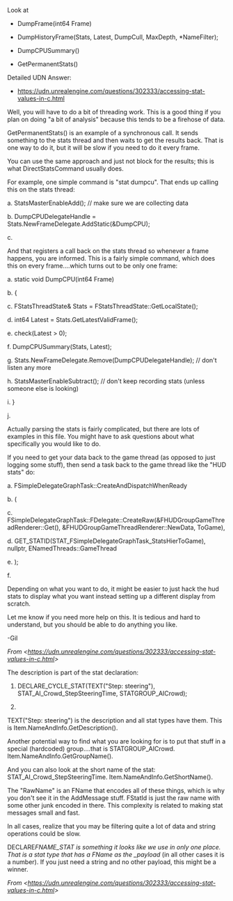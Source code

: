 Look at

- DumpFrame(int64 Frame)

- DumpHistoryFrame(Stats, Latest, DumpCull, MaxDepth, \*NameFilter);

- DumpCPUSummary()

- GetPermanentStats()

Detailed UDN Answer:

- <https://udn.unrealengine.com/questions/302333/accessing-stat-values-in-c.html>

Well, you will have to do a bit of threading work. This is a good thing if you plan on doing "a bit of analysis" because this tends to be a firehose of data.

GetPermanentStats() is an example of a synchronous call. It sends something to the stats thread and then waits to get the results back. That is one way to do it, but it will be slow if you need to do it every frame.

You can use the same approach and just not block for the results; this is what DirectStatsCommand usually does.

For example, one simple command is "stat dumpcu". That ends up calling this on the stats thread:

a. StatsMasterEnableAdd(); // make sure we are collecting data

b. DumpCPUDelegateHandle = Stats.NewFrameDelegate.AddStatic(&DumpCPU);

c.

And that registers a call back on the stats thread so whenever a frame happens, you are informed. This is a fairly simple command, which does this on every frame....which turns out to be only one frame:

a. static void DumpCPU(int64 Frame)

b. {

c. FStatsThreadState& Stats = FStatsThreadState::GetLocalState();

d. int64 Latest = Stats.GetLatestValidFrame();

e. check(Latest &gt; 0);

f. DumpCPUSummary(Stats, Latest);

g. Stats.NewFrameDelegate.Remove(DumpCPUDelegateHandle); // don't listen any more

h. StatsMasterEnableSubtract(); // don't keep recording stats (unless someone else is looking)

i. }

j.

Actually parsing the stats is fairly complicated, but there are lots of examples in this file. You might have to ask questions about what specifically you would like to do.

If you need to get your data back to the game thread (as opposed to just logging some stuff), then send a task back to the game thread like the "HUD stats" do:

a. FSimpleDelegateGraphTask::CreateAndDispatchWhenReady

b. (

c. FSimpleDelegateGraphTask::FDelegate::CreateRaw(&FHUDGroupGameThreadRenderer::Get(), &FHUDGroupGameThreadRenderer::NewData, ToGame),

d. GET_STATID(STAT_FSimpleDelegateGraphTask_StatsHierToGame), nullptr, ENamedThreads::GameThread

e. );

f.

Depending on what you want to do, it might be easier to just hack the hud stats to display what you want instead setting up a different display from scratch.

Let me know if you need more help on this. It is tedious and hard to understand, but you should be able to do anything you like.

-Gil

_From &lt;<https://udn.unrealengine.com/questions/302333/accessing-stat-values-in-c.html>&gt;_

The description is part of the stat declaration:

1.  DECLARE_CYCLE_STAT(TEXT("Step: steering"), STAT_AI_Crowd_StepSteeringTime, STATGROUP_AICrowd);

2.

TEXT("Step: steering") is the description and all stat types have them. This is Item.NameAndInfo.GetDescription().

Another potential way to find what you are looking for is to put that stuff in a special (hardcoded) group....that is STATGROUP_AICrowd. Item.NameAndInfo.GetGroupName().

And you can also look at the short name of the stat: STAT_AI_Crowd_StepSteeringTime. Item.NameAndInfo.GetShortName().

The "RawName" is an FName that encodes all of these things, which is why you don't see it in the AddMessage stuff. FStatId is just the raw name with some other junk encoded in there. This complexity is related to making stat messages small and fast.

In all cases, realize that you may be filtering quite a lot of data and string operations could be slow.

DECLARE*FNAME_STAT is something it looks like we use in only one place. That is a stat type that has a FName as the \_payload* (in all other cases it is a number). If you just need a string and no other payload, this might be a winner.

_From &lt;<https://udn.unrealengine.com/questions/302333/accessing-stat-values-in-c.html>&gt;_
